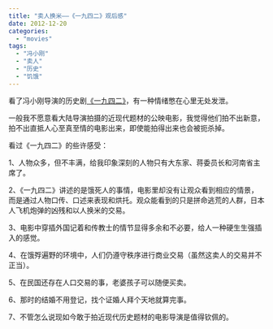```yaml
---
title: "卖人换米——《一九四二》观后感"
date: 2012-12-20
categories: 
  - "movies"
tags: 
  - "冯小刚"
  - "卖人"
  - "历史"
  - "饥饿"
---
```


看了冯小刚导演的历史剧[《一九四二》](http://www.jfsay.com/archives/706.html)，有一种情绪憋在心里无处发泄。

一般我不愿意看大陆导演拍摄的近现代题材的公映电影，我觉得他们拍不出新意，拍不出直抵人心至真至情的电影出来，即使能拍得出来也会被扼杀掉。

看过《一九四二》的些许感受：

1、人物众多，但不丰满，给我印象深刻的人物只有大东家、蒋委员长和河南省主席了。

2、《一九四二》讲述的是饿死人的事情，电影里却没有让观众看到相应的情景，而是通过人物口传、口述来表现和烘托。观众能看到的只是拼命逃荒的人群，日本人飞机炮弹的凶残和以人换米的交易。

3、电影中穿插外国记着和传教士的情节显得多余和不必要，给人一种硬生生强插入的感觉。

4、在饿殍遍野的环境中，人们仍遵守秩序进行商业交易（虽然这卖人的交易并不正当）。

5、在民国还存在人口交易的事，老婆孩子可以随便买卖。

6、那时的结婚不用登记，找个证婚人拜个天地就算完事。

7、不管怎么说现如今敢于拍近现代历史题材的电影导演是值得钦佩的。
